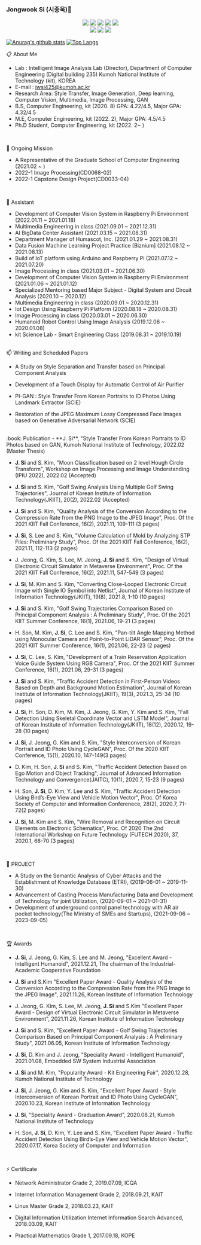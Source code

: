 ### Jongwook Si (시종욱)👋 

 <p align="center">
  <img src="https://img.shields.io/badge/Python-3766AB?style=flat-square&logo=Python&logoColor=white"/></a>
  <img src="https://img.shields.io/badge/Java-7396?style=flat-square&logo=Java&logoColor=white"/></a>
  <img src="https://img.shields.io/badge/C-A8B9CC?style=flat-square&logo=C&logoColor=white"/></a>
  <img src="https://img.shields.io/badge/C++-1C509C?style=flat-square&logo=C%2B%2B&&logoColor=white"/></a>
  <img src="https://img.shields.io/badge/RoboBasic(VBA)-3AB2D8?style=flat-square&logo=Probot&logoColor=white"/></a>

  </br>
  <img src="https://img.shields.io/badge/Raspberry Pi-A22846?style=flat-square&logo=RaspberryPi&logoColor=white"/></a>
  <img src="https://img.shields.io/badge/Arduino-979D?style=flat-square&logo=Arduino&logoColor=white"/></a>
  <img src="https://img.shields.io/badge/Tensorflow-FF6F00?style=flat-square&logo=Tensorflow&logoColor=white"/></a>
 </p>

[![Anurag's github stats](https://github-readme-stats.vercel.app/api?username=jongwooksi&show_icons=true&theme={theme})](https://github.com/jongwooksi/github-readme-stats)
[![Top Langs](https://github-readme-stats.vercel.app/api/top-langs/?username=jongwooksi&layout=compact)](https://github.com/anuraghazra/github-readme-stats)

<!--
**jongwooksi/jongwooksi** is a ✨ _special_ ✨ repository because its `README.md` (this file) appears on your GitHub profile.

Here are some ideas to get you started:

- 🔭 I’m currently working on ...
- 🌱 I’m currently learning ...
- 👯 I’m looking to collaborate on ...
- 🤔 I’m looking for help with ...
- 💬 Ask me about ...
- 📫 How to reach me: ...
- 😄 Pronouns: ...
- ⚡ Fun fact: ...
-->

:clipboard: About Me
- Lab : Intelligent Image Analysis Lab (Director), Department of Computer Engineering (Digital building 235) Kumoh National Institute of Technology (kit), KOREA
- E-mail : jwsi425@kumoh.ac.kr
- Research Area: Style Transfer, Image Generation, Deep learning, Computer Vision, Multimedia, Image Processing, GAN
- B.S, Computer Engineering, kit (2020. 8) GPA: 4.22/4.5, Major GPA: 4.32/4.5
- M.E, Computer Engineering, kit (2022. 2), Major GPA: 4.5/4.5
- Ph.D Student, Computer Engineering, kit (2022. 2~ )
 </br>
 
🌱 Ongoing Mission
- A Representative of the Graduate School of Computer Engineering (2021.02 ~ )
- 2022-1 Image Processing(CD0068-02)
- 2022-1 Capstone Design Project(CD0033-04)

</br>

:running: Assistant
- Development of Computer Vision System in Raspberry Pi Environment (2022.01.11 ~ 2021.01.18)
- Multimedia Engineering in class (2021.09.01 ~ 2021.12.31)
- AI BigData Center Assistant (2021.03.15 ~ 2021.08.31)
- Department Manager of Humascot, Inc. (2021.01.29 ~ 2021.08.31)
- Data Fusion Machine Learning Project Practice [Biznium] (2021.08.12 ~ 2021.08.13)
- Build of IoT platform using Arduino and Raspberry Pi (2021.07.12 ~ 2021.07.20)
- Image Processing in class (2021.03.01 ~ 2021.06.30)
- Development of Computer Vision System in Raspberry Pi Environment (2021.01.06 ~ 2021.01.12)
- Specialized Mentoring based Major Subject - Digital System and Circuit Analysis (2020.10 ~ 2020.12)
- Multimedia Engineering in class (2020.09.01 ~ 2020.12.31)
- Iot Design Using Raspberry Pi Platform (2020.08.18 ~ 2020.08.31)
- Image Processing in class (2020.03.01 ~ 2020.06.30)
- Humanoid Robot Control Using Image Analysis (2019.12.06 ~ 2020.01.08)
- kit Science Lab - Smart Engineering Class (2019.08.31 ~ 2019.10.19)

</br>
📫 Writing and Scheduled Papers

- A Study on Style Separation and Transfer based on Principal Component Analysis

- Development of a Touch Display for Automatic Control of Air Purifier

- PI-GAN : Style Transfer From Korean Portraits to ID Photos Using Landmark Extractor (SCIE)

- Restoration of the JPEG Maximum Lossy Compressed Face Images based on Generative Adversarial Network (SCIE)

</br>
:book: Publication
- **J. Si**, "Style Transfer From Korean Portraits to ID Photos based on GAN, Kumoh National Institute of Technology, 2022.02 (Master Thesis)

- **J. Si** and S. Kim, "Moon Classification based on 2 level Hough Circle Transform", Workshop on Image Processing and Image Understanding (IPIU 2022), 2022.02 (Accepted)

- **J. Si** and S. Kim, "Golf Swing Analysis Using Multiple Golf Swing Trajectories", Journal of Korean Institute of Information Technology(JKIIT), 20(2), 2022.02 (Accepted)

- **J. Si** and S. Kim, "Quality Analysis of the Conversion According to the Compression Rate from the PNG Image to the JPEG Image", Proc. Of the 2021 KIIT Fall Conference, 16(2), 2021.11, 109-111 (3 pages)

- **J. Si**, S. Lee and S. Kim, "Volume Calculation of Mold by Analyzing STP Files: Preliminary Study", Proc. Of the 2021 KIIT Fall Conference, 16(2), 2021.11, 112-113 (2 pages)

- J. Jeong, G. Kim, S. Lee, M. Jeong, **J. Si** and S. Kim, "Design of Virtual Electronic Circuit Simulator in Metaverse Environment", Proc. Of the 2021 KIIT Fall Conference, 16(2), 2021.11, 547-549 (3 pages)

- **J. Si**, M. Kim and S. Kim, "Converting Close-Looped Electronic Circuit Image with Single IO Symbol into Netlist", Journal of Korean Institute of Information Technology(JKIIT), 19(8), 2021.8, 1-10 (10 pages)

- **J. Si** and S. Kim, "Golf Swing Trajectories Comparison Based on Principal Component Analysis : A Preliminary Study", Proc. Of the 2021 KIIT Summer Conference, 16(1), 2021.06, 19-21 (3 pages)

- H. Son, M. Kim, **J. Si**, C. Lee and S. Kim, "Pan-tilt Angle Mapping Method using Monocular Camera and Point-to-Point LiDAR Sensor", Proc. Of the 2021 KIIT Summer Conference, 16(1), 2021.06, 22-23 (2 pages)

- **J. Si**, C. Lee, S. Kim, "Development of a Train Reservation Application Voice Guide System Using RGB Camera", Proc. Of the 2021 KIIT Summer Conference, 16(1), 2021.06, 29-31 (3 pages)

- **J. Si** and S. Kim, "Traffic Accident Detection in First-Person Videos Based on Depth and Background Motion Estimation", Journal of Korean Institute of Information Technology(JKIIT), 19(3), 2021.3, 25-34 (10 pages)

- **J. Si**, H. Son, D. Kim, M. Kim, J. Jeong, G. Kim, Y. Kim and S. Kim, "Fall Detection Using Skeletal Coordinate Vector and LSTM Model", Journal of Korean Institute of Information Technology(JKIIT), 18(12), 2020.12, 19-28 (10 pages)

- **J. Si**, J. Jeong, G. Kim and S. Kim, "Style Interconversion of Korean Portrait and ID Photo Using CycleGAN", Proc. Of the 2020 KIIT Conference, 15(1), 2020.10, 147-149(3 pages)

- D. Kim, H. Son, **J. Si** and S. Kim, "Traffic Accident Detection Based on Ego Motion and Object Tracking", Journal of Advanced Information Technology and Convergence(JAITC), 10(1), 2020.7, 15-23 (9 pages)

- H. Son, **J. Si**, D. Kim, Y. Lee and S. Kim, "Traffic Accident Detection Using Bird’s-Eye View and Vehicle Motion Vector", Proc. Of Korea Society of Computer and Information Conferenece, 28(2), 2020.7, 71-72(2 pages)

- **J. Si**, M. Kim and S. Kim, "Wire Removal and Recognition on Circuit Elements on Electronic Schematics", Proc. Of 2020 The 2nd International Workshop on Future Technology (FUTECH 2020), 37, 2020.1, 68-70 (3 pages)

</br>

:two_men_holding_hands: PROJECT
- A Study on the Semantic Analysis of Cyber Attacks and the Establishment of Knowledge Database (ETRI), (2019-06-01 ~ 2019-11-30)
- Advancement of Casting Process Manufacturing Data and Development of Technology for joint Utilization, (2020-09-01 ~ 2021-01-31)
- Development of underground control panel technology with AR air pocket technology(The Ministry of SMEs and Startups), (2021-09-06 ~ 2023-09-05)

</br>

:trophy: Awards
- **J. Si**, J. Jeong, G. Kim, S. Lee and M. Jeong, "Excellent Award - Intelligent Humanoid", 2021.12.21, The chairman of the Industrial-Academic Cooperative Foundation

- **J. Si** and S.Kim "Excellent Paper Award - Quality Analysis of the Conversion According to the Compression Rate from the PNG Image to the JPEG Image", 2021.11.26, Korean Institute of Information Technology

-  J. Jeong, G. Kim, S. Lee, M. Jeong, **J. Si** and S.Kim "Excellent Paper Award - Design of Virtual Electronic Circuit Simulator in Metaverse Environment", 2021.11.26, Korean Institute of Information Technology

- **J. Si** and S. Kim, "Excellent Paper Award - Golf Swing Trajectories Comparison Based on Principal Component Analysis : A Preliminary Study", 2021.06.05, Korean Institute of Information Technology

- **J. Si**, D. Kim and J. Jeong, "Speciality Award - Intelligent Humanoid", 2021.01.08, Embedded SW System Industrial Association

- **J. Si** and M. Kim, "Popularity Award - Kit Engineering Fair", 2020.12.28, Kumoh National Institute of Technology

- **J. Si**, J. Jeong, G. Kim and S. Kim, "Excellent Paper Award - Style Interconversion of Korean Portrait and ID Photo Using CycleGAN", 2020.10.23, Korean Institute of Information Technology

- **J. Si**, "Speciality Award - Graduation Award", 2020.08.21, Kumoh National Institute of Technology

- H. Son, **J. Si**, D. Kim, Y. Lee and S. Kim, "Excellent Paper Award - Traffic Accident Detection Using Bird’s-Eye View and Vehicle Motion Vector", 2020.07.17, Korea Society of Computer and Information

</br>

⚡ Certificate
- Network Administrator Grade 2, 2019.07.09, ICQA

- Internet Information Management Grade 2, 2018.09.21, KAIT

- Linux Master Grade 2, 2018.03.23, KAIT

- Digital Information Utilization Internet Information Search Advanced, 2018.03.09, KAIT

- Practical Mathematics Grade 1, 2017.09.18, KOPE

